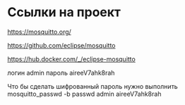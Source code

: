 # Ссылки на проект
https://mosquitto.org/

https://github.com/eclipse/mosquitto

https://hub.docker.com/_/eclipse-mosquitto

логин admin пароль aireeV7ahk8rah

Что бы сделать шифрованный пароль нужно выполнить
mosquitto_passwd -b passwd admin aireeV7ahk8rah